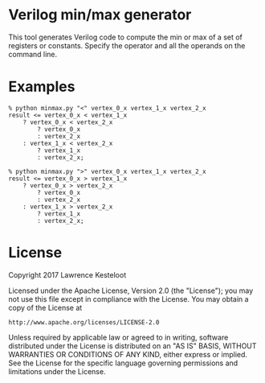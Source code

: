 # Verilog min/max generator

This tool generates Verilog code to compute the min or max of a set of
registers or constants. Specify the operator and all the operands on the
command line.

# Examples

    % python minmax.py "<" vertex_0_x vertex_1_x vertex_2_x
    result <= vertex_0_x < vertex_1_x
        ? vertex_0_x < vertex_2_x
            ? vertex_0_x
            : vertex_2_x
        : vertex_1_x < vertex_2_x
            ? vertex_1_x
            : vertex_2_x;

    % python minmax.py ">" vertex_0_x vertex_1_x vertex_2_x
    result <= vertex_0_x > vertex_1_x
        ? vertex_0_x > vertex_2_x
            ? vertex_0_x
            : vertex_2_x
        : vertex_1_x > vertex_2_x
            ? vertex_1_x
            : vertex_2_x;

# License 

Copyright 2017 Lawrence Kesteloot

Licensed under the Apache License, Version 2.0 (the "License");
you may not use this file except in compliance with the License.
You may obtain a copy of the License at

    http://www.apache.org/licenses/LICENSE-2.0

Unless required by applicable law or agreed to in writing, software
distributed under the License is distributed on an "AS IS" BASIS,
WITHOUT WARRANTIES OR CONDITIONS OF ANY KIND, either express or implied.
See the License for the specific language governing permissions and
limitations under the License.

